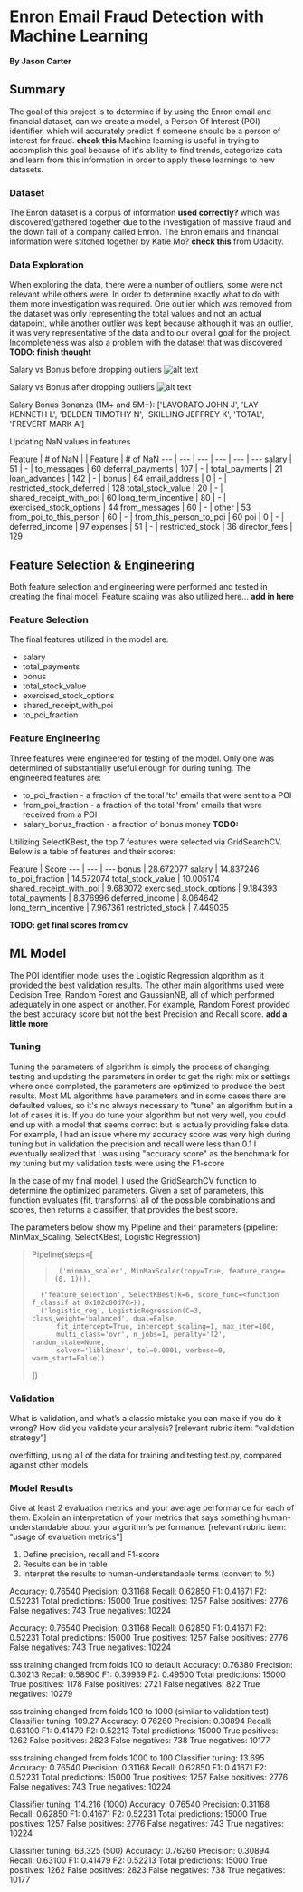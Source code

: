 # Enron Email Fraud Detection with Machine Learning
**By Jason Carter**

## Summary
The goal of this project is to determine if by using the Enron email and financial dataset, can we create a model,
a Person Of Interest (POI) identifier, which will accurately predict if someone should be a person of interest for fraud. **check this** 
Machine learning is useful in trying to accomplish this goal because of it's ability to find trends, categorize data and learn from
this information in order to apply these learnings to new datasets. 

### Dataset
The Enron dataset is a corpus of information **used correctly?** which was discovered/gathered together due to the 
investigation of massive fraud and the down fall of a company called Enron. The Enron emails and financial information 
 were stitched together by Katie Mo? **check this** from Udacity.
 
### Data Exploration
When exploring the data, there were a number of outliers, some were not relevant while others were. In order to
determine exactly what to do with them more investigation was required. One outlier which was removed from the 
dataset was only representing the total values and not an actual datapoint, while another outlier was kept 
because although it was an outlier, it was very representative of the data and to our overall goal for the project.
Incompleteness was also a problem with the dataset that was discovered **TODO: finish thought**

Salary vs Bonus before dropping outliers
![alt text](./salarybonus_w_outliers.png "Salary vs Bonus with outliers")

Salary vs Bonus after dropping outliers
![alt text](./salarybonus_wo_outliers.png "Salary vs Bonus without outliers")

Salary Bonus Bonanza (1M+ and 5M+): 
['LAVORATO JOHN J', 'LAY KENNETH L', 'BELDEN TIMOTHY N', 'SKILLING JEFFREY K', 'TOTAL', 'FREVERT MARK A']

Updating NaN values in features

Feature | # of NaN | | Feature | # of NaN
--- | --- | --- | --- | --- | ---
salary | 51 | - | to_messages | 60
deferral_payments | 107 | - | total_payments | 21
loan_advances | 142 | - | bonus | 64 
email_address | 0 | - | restricted_stock_deferred | 128
total_stock_value | 20 | - | shared_receipt_with_poi | 60
long_term_incentive | 80 | - | exercised_stock_options | 44
from_messages | 60 | - | other | 53
from_poi_to_this_person | 60 | - | from_this_person_to_poi | 60
poi | 0 | - | deferred_income | 97
expenses | 51 | - | restricted_stock | 36
director_fees | 129


## Feature Selection & Engineering
Both feature selection and engineering were performed and tested in creating the final model. 
Feature scaling was also utilized here... **add in here**

### Feature Selection

The final features utilized in the model are: 
* salary
* total_payments
* bonus
* total_stock_value
* exercised_stock_options
* shared_receipt_with_poi
* to_poi_fraction

### Feature Engineering
Three features were engineered for testing of the model. Only one was determined of substantially useful enough for 
during tuning. The engineered features are:

* to_poi_fraction - a fraction of the total 'to' emails that were sent to a POI 
* from_poi_fraction - a fraction of the total 'from' emails that were received from a POI
* salary_bonus_fraction - a fraction of bonus money **TODO:**

Utilizing SelectKBest, the top 7 features were selected via GridSearchCV. Below is a table of features and their scores:

Feature | Score
--- | --- | ---
bonus | 28.672077
salary | 14.837246
to_poi_fraction | 14.572074
total_stock_value | 10.005174
shared_receipt_with_poi | 9.683072
exercised_stock_options | 9.184393
total_payments | 8.376996
deferred_income | 8.064642
long_term_incentive | 7.967361
restricted_stock | 7.449035

**TODO: get final scores from cv**

## ML Model
The POI identifier model uses the Logistic Regression algorithm as it provided the best validation results. 
The other main algorithms used were Decision Tree, Random Forest and GaussianNB, all of which performed adequately in one 
aspect or another. For example, Random Forest provided the best accuracy score but not the best Precision and Recall score.
**add a little more**

### Tuning
Tuning the parameters of algorithm is simply the process of changing, testing and updating the parameters in order to get the
right mix or settings where once completed, the parameters are optimized to produce the best results. Most ML algorithms have parameters 
and in some cases there are defaulted values, so it's no always necessary to "tune" an algorithm but in a lot of cases it is. 
If you do tune your algorithm but not very well, you could end up with a model that seems correct but is actually providing false data.
For example, I had an issue where my accuracy score was very high during tuning but in validation the precision and recall were less than 0.1
I eventually realized that I was using "accuracy score" as the benchmark for my tuning but my validation tests were using the F1-score

In the case of my final model, I used the GridSearchCV function to determine the optimized parameters. Given a set of parameters, 
this function evaluates (fit, transforms) all of the possible combinations and scores, then returns a classifier, that provides the best score.

The parameters below show my Pipeline and their parameters (pipeline: MinMax_Scaling, SelectKBest, Logistic Regression)

>Pipeline(steps=[
>>      ('minmax_scaler', MinMaxScaler(copy=True, feature_range=(0, 1))), 
>       ('feature_selection', SelectKBest(k=6, score_func=<function f_classif at 0x102c00d70>)), 
>       ('logistic_reg', LogisticRegression(C=3, class_weight='balanced', dual=False,
>           fit_intercept=True, intercept_scaling=1, max_iter=100,
>           multi_class='ovr', n_jobs=1, penalty='l2', random_state=None,
>           solver='liblinear', tol=0.0001, verbose=0, warm_start=False))
> ])
            
### Validation
What is validation, and what’s a classic mistake you can make if you do it wrong? How did you validate your analysis?
[relevant rubric item: “validation strategy”]

overfitting, using all of the data for training and testing
test.py, compared against other models

### Model Results
Give at least 2 evaluation metrics and your average performance for each of them.
Explain an interpretation of your metrics that says something human-understandable about your algorithm’s performance.
[relevant rubric item: “usage of evaluation metrics”]

1. Define precision, recall and F1-score
2. Results can be in table
3. Interpret the results to human-understandable terms (convert to %)


Accuracy: 0.76540	Precision: 0.31168	Recall: 0.62850	F1: 0.41671	F2: 0.52231
Total predictions: 15000	True positives: 1257	False positives: 2776	False negatives:  743	True negatives: 10224

Accuracy: 0.76540	Precision: 0.31168	Recall: 0.62850	F1: 0.41671	F2: 0.52231
Total predictions: 15000	True positives: 1257	False positives: 2776	False negatives:  743	True negatives: 10224

sss training changed from folds 100 to default
Accuracy: 0.76380	Precision: 0.30213	Recall: 0.58900	F1: 0.39939	F2: 0.49500
Total predictions: 15000	True positives: 1178	False positives: 2721	False negatives:  822	True negatives: 10279

sss training changed from folds 100 to 1000 (similar to validation test)
Classifier tuning: 109.27
Accuracy: 0.76260	Precision: 0.30894	Recall: 0.63100	F1: 0.41479	F2: 0.52213
Total predictions: 15000	True positives: 1262	False positives: 2823	False negatives:  738	True negatives: 10177

sss training changed from folds 1000 to 100
Classifier tuning: 13.695
Accuracy: 0.76540	Precision: 0.31168	Recall: 0.62850	F1: 0.41671	F2: 0.52231
Total predictions: 15000	True positives: 1257	False positives: 2776	False negatives:  743	True negatives: 10224

Classifier tuning: 114.216 (1000)
Accuracy: 0.76540	Precision: 0.31168	Recall: 0.62850	F1: 0.41671	F2: 0.52231
Total predictions: 15000	True positives: 1257	False positives: 2776	False negatives:  743	True negatives: 10224

Classifier tuning: 63.325 (500)
Accuracy: 0.76260	Precision: 0.30894	Recall: 0.63100	F1: 0.41479	F2: 0.52213
Total predictions: 15000	True positives: 1262	False positives: 2823	False negatives:  738	True negatives: 10177